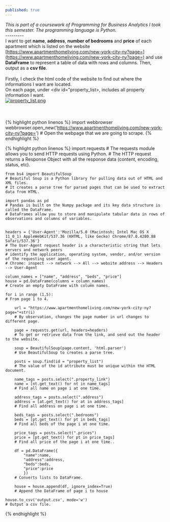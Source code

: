 ```yaml
---
published: true
---
```

_This is part of a coursework of Programming for Business Analytics I took this semester. The programming language is Python._<br>
---------<br>
I want to get **name**, **address**, **number of bedrooms** and **price** of each apartment which is listed on the website [https://www.apartmenthomeliving.com/new-york-city-ny?page=](https://www.apartmenthomeliving.com/new-york-city-ny?page=) and use **DataFrame** to represent a table of data with rows and columns. Then, output as a **csv file**.<br><br>
Firstly, I check the html code of the website to find out where the informations I want are located.<br>
On each page, under <div id="property_list>, includes all property information I want.<br>
[![property_list.png]({{site.baseurl}}/images/property_list.png)]({{site.baseurl}}/images/property_list.png)<br>
<br>
<br>
<br>
{% highlight python linenos %}
    import webbrowser
    webbrowser.open_new('https://www.apartmenthomeliving.com/new-york-city-ny?page=')
    # Open the webpage that we are going to scrape.
{% endhighlight %}

{% highlight python linenos %}
    import requests
    # The requests module allows you to send HTTP requests using Python.
    # The HTTP request returns a Response Object with all the response data (content, encoding, status, etc).
    
    from bs4 import BeautifulSoup
    # Beautiful Soup is a Python library for pulling data out of HTML and XML files.
    # It creates a parse tree for parsed pages that can be used to extract data from HTML.

    import pandas as pd
    # Pandas is built on the Numpy package and its key data structure is called the DataFrame.
    # DataFrames allow you to store and manipulate tabular data in rows of observations and columns of variables.
    
    
    headers = {'User-Agent':'Mozilla/5.0 (Macintosh; Intel Mac OS X 11_0_1) AppleWebKit/537.36 (KHTML, like Gecko) Chrome/87.0.4280.88 Safari/537.36'}
    # The User-Agent request header is a characteristic string that lets servers and network peers 
    # identify the application, operating system, vendor, and/or version of the requesting user agent.
    # Chrome: inspect --> network --> All --> website address --> Headers --> User-Agent
    
    column_names = ["name", "address", "beds", "price"]
    house = pd.DataFrame(columns = column_names)
    # Create an empty DataFrame with column names.
    
    for i in range (1,5):
    # From page 1 to 4.

        url = "https://www.apartmenthomeliving.com/new-york-city-ny?page="+str(i)
        # By observation, changes the page number in url changes to different page.
    
        page = requests.get(url, headers=headers)
        # To get or retrieve data from the link, and send out the header to the website.
    
        soup = BeautifulSoup(page.content, 'html.parser')
        # Use BeautifulSoup to creates a parse tree.
    
        posts = soup.find(id = "property_list")
        # The value of the id attribute must be unique within the HTML document.
    
        name_tags = posts.select(".property_link")
        name = [nt.get_text() for nt in name_tags]
        # Find all name on page i at one time.
    
        address_tags = posts.select(".address")
        address = [at.get_text() for at in address_tags]
        # Find all address on page i at one time.
    
        beds_tags = posts.select(".bedrooms")
        beds = [pt.get_text() for pt in beds_tags]
        # Find all beds of the page i at one time.

        price_tags = posts.select(".prices")
        price = [pt.get_text() for pt in price_tags]
        # Find all price of the page i at one time..
    
        df = pd.DataFrame({
            "name":name,
            "address":address,
            "beds":beds,
            "price":price
            })
        # Converts lists to DataFrame.
    
        house = house.append(df, ignore_index=True)
        # Append the DataFrame of page i to house
  
    house.to_csv('output.csv', mode='w')
    # Output a csv file. 
{% endhighlight %}

